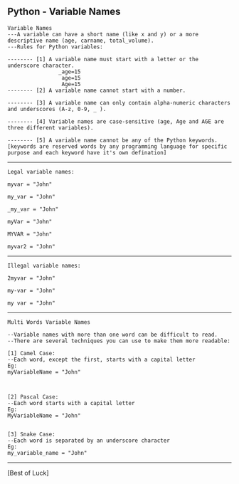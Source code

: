 Python - Variable Names
-----

```
Variable Names 
---A variable can have a short name (like x and y) or a more descriptive name (age, carname, total_volume). 
---Rules for Python variables:

-------- [1] A variable name must start with a letter or the underscore character.
                _age=15
                 age=15
                 Age=15
-------- [2] A variable name cannot start with a number.

-------- [3] A variable name can only contain alpha-numeric characters and underscores (A-z, 0-9, _ ).

-------- [4] Variable names are case-sensitive (age, Age and AGE are three different variables).

-------- [5] A variable name cannot be any of the Python keywords.[keywords are reserved words by any programming language for specific purpose and each keyword have it's own defination]

```
---------------------------------------------------------------------------------------------------------------------------------------------------------------------------

```
Legal variable names:

myvar = "John"

my_var = "John"

_my_var = "John"

myVar = "John"

MYVAR = "John"

myvar2 = "John"
```

------------------------------------------------------------------------------------------------------------------------------------------------------------
```
Illegal variable names:

2myvar = "John"

my-var = "John"

my var = "John"
```

------------------------------------------------------------------------------------------------------------------------------------------------------------------

```
Multi Words Variable Names

--Variable names with more than one word can be difficult to read.
--There are several techniques you can use to make them more readable:

[1] Camel Case:
--Each word, except the first, starts with a capital letter
Eg:
myVariableName = "John"
    

            
[2] Pascal Case:
--Each word starts with a capital letter
Eg:
MyVariableName = "John"


[3] Snake Case:
--Each word is separated by an underscore character
Eg:
my_variable_name = "John"

```

------------------------------------------------------------------------------------------------------------------------------------

[Best of Luck]